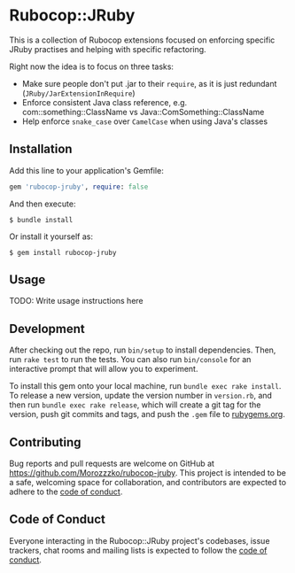 # Rubocop::JRuby

This is a collection of Rubocop extensions focused on enforcing specific JRuby practises and helping with specific refactoring.

Right now the idea is to focus on three tasks:

* Make sure people don't put .jar to their `require`, as it is just redundant (`JRuby/JarExtensionInRequire`)
* Enforce consistent Java class reference, e.g. com::something::ClassName vs Java::ComSomething::ClassName
* Help enforce `snake_case` over `CamelCase` when using Java's classes

## Installation

Add this line to your application's Gemfile:

```ruby
gem 'rubocop-jruby', require: false
```

And then execute:

    $ bundle install

Or install it yourself as:

    $ gem install rubocop-jruby

## Usage

TODO: Write usage instructions here

## Development

After checking out the repo, run `bin/setup` to install dependencies. Then, run `rake test` to run the tests. You can also run `bin/console` for an interactive prompt that will allow you to experiment.

To install this gem onto your local machine, run `bundle exec rake install`. To release a new version, update the version number in `version.rb`, and then run `bundle exec rake release`, which will create a git tag for the version, push git commits and tags, and push the `.gem` file to [rubygems.org](https://rubygems.org).

## Contributing

Bug reports and pull requests are welcome on GitHub at https://github.com/Morozzzko/rubocop-jruby. This project is intended to be a safe, welcoming space for collaboration, and contributors are expected to adhere to the [code of conduct](https://github.com/Morozzzko/rubocop-jruby/blob/master/CODE_OF_CONDUCT.md).


## Code of Conduct

Everyone interacting in the Rubocop::JRuby project's codebases, issue trackers, chat rooms and mailing lists is expected to follow the [code of conduct](https://github.com/Morozzzko/rubocop-jruby/blob/master/CODE_OF_CONDUCT.md).
